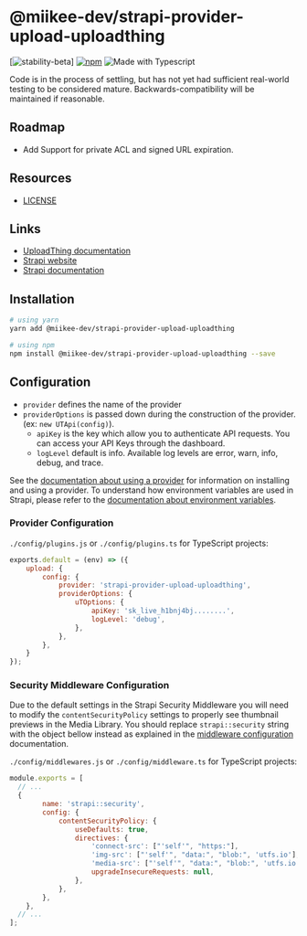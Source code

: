 # @miikee-dev/strapi-provider-upload-uploadthing

[![stability-beta](https://img.shields.io/badge/stability-beta-33bbff.svg)]
[![npm](https://img.shields.io/npm/v/strapi-provider-upload-uploadthing.svg?style=flat-shiny&logo=npm&color=white)](https://www.npmjs.com/package/strapi-provider-upload-uploadthing)
![Made with Typescript](https://img.shields.io/badge/Made%20with-TypeScript-blue)

Code is in the process of settling, but has not yet had sufficient real-world testing to be considered mature. Backwards-compatibility will be maintained if reasonable.

## Roadmap

- Add Support for private ACL and signed URL expiration.

## Resources

- [LICENSE](LICENSE)

## Links

- [UploadThing documentation](https://docs.uploadthing.com)
- [Strapi website](https://strapi.io/)
- [Strapi documentation](https://docs.strapi.io)

## Installation

```bash
# using yarn
yarn add @miikee-dev/strapi-provider-upload-uploadthing

# using npm
npm install @miikee-dev/strapi-provider-upload-uploadthing --save
```

## Configuration

- `provider` defines the name of the provider
- `providerOptions` is passed down during the construction of the provider. (ex: `new UTApi(config)`).
  - `apiKey` is the key which allow you to authenticate API requests. You can access your API Keys through the dashboard.
  - `logLevel` default is info. Available log levels are error, warn, info, debug, and trace. 

See the [documentation about using a provider](https://docs.strapi.io/developer-docs/latest/plugins/upload.html#using-a-provider) for information on installing and using a provider. To understand how environment variables are used in Strapi, please refer to the [documentation about environment variables](https://docs.strapi.io/developer-docs/latest/setup-deployment-guides/configurations/optional/environment.html#environment-variables).

### Provider Configuration

`./config/plugins.js` or `./config/plugins.ts` for TypeScript projects:

```js
exports.default = (env) => ({
    upload: {
        config: {
            provider: 'strapi-provider-upload-uploadthing',
            providerOptions: {
                uTOptions: {
                    apiKey: 'sk_live_h1bnj4bj........',
                    logLevel: 'debug',
                },
            },
        },
    }
});
```

### Security Middleware Configuration

Due to the default settings in the Strapi Security Middleware you will need to modify the `contentSecurityPolicy` settings to properly see thumbnail previews in the Media Library. You should replace `strapi::security` string with the object bellow instead as explained in the [middleware configuration](https://docs.strapi.io/developer-docs/latest/setup-deployment-guides/configurations/required/middlewares.html#loading-order) documentation.

`./config/middlewares.js` or `./config/middleware.ts` for TypeScript projects:

```js
module.exports = [
  // ...
  {
        name: 'strapi::security',
        config: {
            contentSecurityPolicy: {
                useDefaults: true,
                directives: {
                    'connect-src': ["'self'", "https:"],
                    'img-src': ["'self'", "data:", "blob:", 'utfs.io'],
                    'media-src': ["'self'", "data:", "blob:", 'utfs.io'],
                    upgradeInsecureRequests: null,
                },
            },
        },
    },
  // ...
];
```
